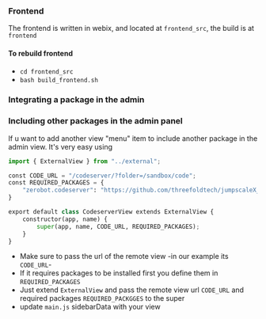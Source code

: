 

### Frontend

The frontend is written in webix, and located at `frontend_src`, the build is at `frontend`

#### To rebuild frontend

- `cd frontend_src`
- `bash build_frontend.sh`

### Integrating a package in the admin


### Including other packages in the admin panel

If u want to add another view "menu" item to include another package in the admin view. It's very easy using

```python
import { ExternalView } from "../external";

const CODE_URL = "/codeserver/?folder=/sandbox/code";
const REQUIRED_PACKAGES = {
    "zerobot.codeserver": "https://github.com/threefoldtech/jumpscaleX_threebot/tree/development/ThreeBotPackages/zerobot/codeserver"
}

export default class CodeserverView extends ExternalView {
    constructor(app, name) {
        super(app, name, CODE_URL, REQUIRED_PACKAGES);
    }
}

```
- Make sure to pass the url of the remote view -in our example its `CODE_URL`-
- If it requires packages to be installed first you define them in `REQUIRED_PACKAGES` 
- Just extend `ExternalView` and pass the remote view url `CODE_URL` and required packages `REQUIRED_PACKGGES` to the super
- update `main.js` sidebarData with your view 

